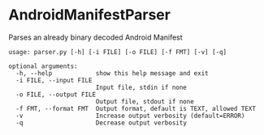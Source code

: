 # AndroidManifestParser
Parses an already binary decoded Android Manifest


```
usage: parser.py [-h] [-i FILE] [-o FILE] [-f FMT] [-v] [-q]

optional arguments:
  -h, --help            show this help message and exit
  -i FILE, --input FILE
                        Input file, stdin if none
  -o FILE, --output FILE
                        Output file, stdout if none
  -f FMT, --format FMT  Output format, default is TEXT, allowed TEXT
  -v                    Increase output verbosity (default=ERROR)
  -q                    Decrease output verbosity
```
